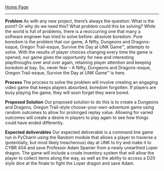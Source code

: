 [Home Page](https://github.com/SirRexOfRider/CYBR404-UNK-Oregon-Trail/tree/main)
<hr>

**Problem**
As with any new project, there’s always the question: What is the point? Or why do we need this? What problem could this be solving? While the world is full of problems, there is a reoccurring one that many a software engineer has tried to solve before: absolute boredom. Pure boredom is the problem that our game, A Nifty, Dungeons and Dragons-esque, Oregon Trail-esque, Survive the Day at UNK Game™, attempts to solve. With the results of player choices changing every time the game is opened, our game gives the opportunity for new and interesting playthroughs over and over again, retaining player attention and keeping boredom at bay. So, never fear – A Nifty, Dungeons and Dragons-esque, Oregon Trail-esque, Survive the Day at UNK Game™ is here.
  
**Process**
The process to solve the problem will involve creating an engaging video game that keeps players absorbed, boredom forgotten. If players are busy playing the game, they will soon forget they were bored.

**Proposed Solution**
Our proposed solution to do this is to create a Dungeons and Dragons, Oregon Trail-style choose-your-own-adventure game using random outcomes to allow for prolonged replay value. Allowing for varied outcomes will create a desire in players to play again to see how things could have ended differently.

**Expected deliverables**
Our expected deliverable is a command line game run in PyCharm using the Random module that allows a player to traverse a (potentially, but most likely treacherous) day at UNK to try and make it to CYBR 404 and save Professor Adam Spanier from a newly unearthed Loper dragon. The game will include a crude inventory system that will allow the player to collect items along the way, as well as the ability to access a D20 style dice at the finale to fight the Loper dragon and save Adam.

